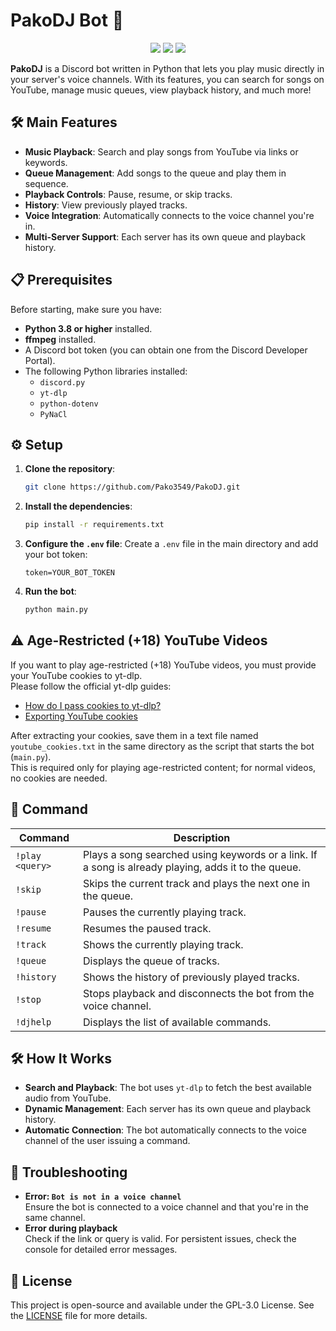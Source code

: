 # PakoDJ Bot 🎵
<div align="center">

![](https://img.shields.io/github/last-commit/Pako3549/PakoDJ?&style=for-the-badge&color=8272a4&logoColor=D9E0EE&labelColor=292324)
![](https://img.shields.io/github/stars/Pako3549/PakoDJ?style=for-the-badge&logo=polestar&color=FFB1C8&logoColor=D9E0EE&labelColor=292324)
![](https://img.shields.io/github/repo-size/Pako3549/PakoDJ?color=CAC992&label=SIZE&logo=files&style=for-the-badge&logoColor=D9E0EE&labelColor=292324)

</div>

**PakoDJ** is a Discord bot written in Python that lets you play music directly in your server's voice channels. With its features, you can search for songs on YouTube, manage music queues, view playback history, and much more!
## 🛠️ Main Features
- **Music Playback**: Search and play songs from YouTube via links or keywords.
- **Queue Management**: Add songs to the queue and play them in sequence.
- **Playback Controls**: Pause, resume, or skip tracks.
- **History**: View previously played tracks.
- **Voice Integration**: Automatically connects to the voice channel you're in.
- **Multi-Server Support**: Each server has its own queue and playback history.
## 📋 Prerequisites
Before starting, make sure you have:
- **Python 3.8 or higher** installed.
- **ffmpeg** installed.
- A Discord bot token (you can obtain one from the Discord Developer Portal).
- The following Python libraries installed:
    - `discord.py`
    - `yt-dlp`
    - `python-dotenv`
    - `PyNaCl`
## ⚙️ Setup
1. **Clone the repository**:
    ```bash
    git clone https://github.com/Pako3549/PakoDJ.git
    ```
2. **Install the dependencies**:
    ```bash
    pip install -r requirements.txt
    ```
3. **Configure the `.env` file**: Create a `.env` file in the main directory and add your bot token:
    ```env
    token=YOUR_BOT_TOKEN
    ```
1. **Run the bot**:
    ```bash
    python main.py
    ```

## ⚠️ Age-Restricted (+18) YouTube Videos

If you want to play age-restricted (+18) YouTube videos, you must provide your YouTube cookies to yt-dlp.  
Please follow the official yt-dlp guides:

- [How do I pass cookies to yt-dlp?](https://github.com/yt-dlp/yt-dlp/wiki/FAQ#how-do-i-pass-cookies-to-yt-dlp)
- [Exporting YouTube cookies](https://github.com/yt-dlp/yt-dlp/wiki/Extractors#exporting-youtube-cookies)

After extracting your cookies, save them in a text file named `youtube_cookies.txt` in the same directory as the script that starts the bot (`main.py`).  
This is required only for playing age-restricted content; for normal videos, no cookies are needed.

## 📖 Command

| Command         | Description                                                                                         |
| --------------- | --------------------------------------------------------------------------------------------------- |
| `!play <query>` | Plays a song searched using keywords or a link. If a song is already playing, adds it to the queue. |
| `!skip`         | Skips the current track and plays the next one in the queue.                                        |
| `!pause`        | Pauses the currently playing track.                                                                 |
| `!resume`       | Resumes the paused track.                                                                           |
| `!track`        | Shows the currently playing track.                                                                  |
| `!queue`        | Displays the queue of tracks.                                                                       |
| `!history`      | Shows the history of previously played tracks.                                                      |
| `!stop`         | Stops playback and disconnects the bot from the voice channel.                                      |
| `!djhelp`       | Displays the list of available commands.                                                            |

## 🛠️ How It Works
- **Search and Playback**: The bot uses `yt-dlp` to fetch the best available audio from YouTube.
- **Dynamic Management**: Each server has its own queue and playback history.
- **Automatic Connection**: The bot automatically connects to the voice channel of the user issuing a command.
## 🐛 Troubleshooting
- **Error: `Bot is not in a voice channel`**  
    Ensure the bot is connected to a voice channel and that you're in the same channel.
- **Error during playback**  
    Check if the link or query is valid. For persistent issues, check the console for detailed error messages.
## 📜 License
This project is open-source and available under the GPL-3.0 License. See the [LICENSE](https://github.com/Pako3549/PakoDJ/blob/main/LICENSE) file for more details.
